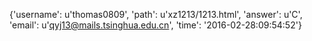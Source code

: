 {'username': u'thomas0809', 'path': u'xz1213/1213.html', 'answer': u'C', 'email': u'qyj13@mails.tsinghua.edu.cn', 'time': '2016-02-28:09:54:52'}